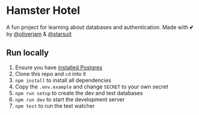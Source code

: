 # Hamster Hotel

A fun project for learning about databases and authentication. Made with :two_hearts: by [@oliverjam](https://github.com/oliverjam) & [@starsuit](https://github.com/starsuit)

## Run locally

1. Ensure you have [installed Postgres](https://github.com/macintoshhelper/learn-sql/blob/master/postgresql/setup.md#mac-instructions)
1. Clone this repo and `cd` into it
1. `npm install` to install all dependencies
1. Copy the `.env.example` and change `SECRET` to your own secret
1. `npm run setup` to create the dev and test databases
1. `npm run dev` to start the development server
1. `npm test` to run the test watcher
